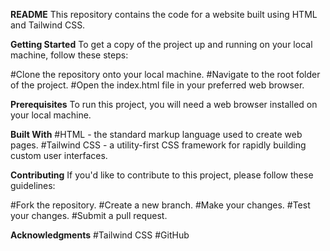 **README**
This repository contains the code for a website built using HTML and Tailwind CSS.

**Getting Started**
To get a copy of the project up and running on your local machine, follow these steps:

#Clone the repository onto your local machine.
#Navigate to the root folder of the project.
#Open the index.html file in your preferred web browser.

**Prerequisites**
To run this project, you will need a web browser installed on your local machine.

**Built With**
#HTML - the standard markup language used to create web pages.
#Tailwind CSS - a utility-first CSS framework for rapidly building custom user interfaces.

**Contributing**
If you'd like to contribute to this project, please follow these guidelines:

#Fork the repository.
#Create a new branch.
#Make your changes.
#Test your changes.
#Submit a pull request.

**Acknowledgments**
#Tailwind CSS
#GitHub

